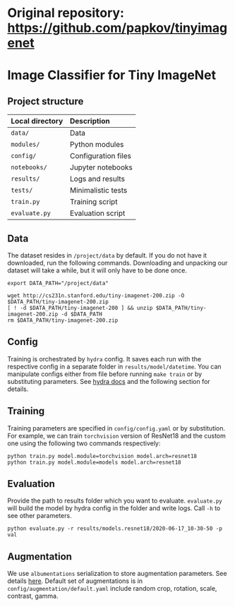 # Original repository: https://github.com/papkov/tinyimagenet 


# Image Classifier for Tiny ImageNet

## Project structure
| Local directory | Description | 
|:--------------- |:----------- |
| `data/` | Data | 
| `modules/` | Python modules | 
| `config/` | Configuration files | 
| `notebooks/` | Jupyter notebooks |
| `results/` | Logs and results | 
| `tests/` | Minimalistic tests |  
| `train.py` | Training script |
| `evaluate.py` | Evaluation script |

## Data
The dataset resides in `/project/data` by default. If you do not have it downloaded, run the following commands.
Downloading and unpacking our dataset will take a while, but it will only have to be done once.
```
export DATA_PATH="/project/data"

wget http://cs231n.stanford.edu/tiny-imagenet-200.zip -O $DATA_PATH/tiny-imagenet-200.zip
[ ! -d $DATA_PATH/tiny-imagenet-200 ] && unzip $DATA_PATH/tiny-imagenet-200.zip -d $DATA_PATH
rm $DATA_PATH/tiny-imagenet-200.zip
```

## Config
Training is orchestrated by `hydra` config. It saves each run with the respective config
in a separate folder in `results/model/datetime`. You can manipulate configs either from file before running `make train`
or by substituting parameters. See [hydra docs](hydra.cc) and the following section for details. 

## Training
Training parameters are specified in `config/config.yaml` or by substitution. For example, we can train 
`torchvision` version of ResNet18 and the custom one using the following two commands respectively:
```
python train.py model.module=torchvision model.arch=resnet18
python train.py model.module=models model.arch=resnet18
``` 

## Evaluation
Provide the path to results folder which you want to evaluate. 
`evaluate.py` will build the model by hydra config in the folder and write logs. Call `-h` to see other parameters.
```
python evaluate.py -r results/models.resnet18/2020-06-17_10-30-50 -p val 
```

## Augmentation
We use `albumentations` serialization to store augmentation parameters. See details [here](https://github.com/albumentations-team/albumentations_examples/blob/master/notebooks/serialization.ipynb).
Default set of augmentations is in `config/augmentation/default.yaml` include random crop, rotation, scale, contrast, gamma. 
